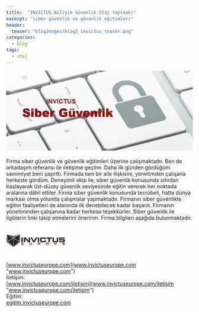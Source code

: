 ```yaml
---
title:  "INVICTUS Bilişim Güvenlik Staj Yap(mak)"
excerpt: "siber güvenlik ve güvenlik eğitimleri"
header:
  teaser: "blogimages/blog2_invictus_teaser.png"
categories: 
  - blog
tags:
  - staj
---
```


![invictus](/images/blogimages/blog2_invictus.png "invictus")<br>
<br>
Firma siber güvenlik ve güvenlik eğitimleri üzerine çalışmaktadır. Ben de arkadaşım referansı ile iletişime geçtim. Daha ilk günden gördüğüm samimiyet beni şaşırttı. Firmada tam bir aile ilişkisini, yönetimden çalışana herkeste gördüm. Deneyimli ekip ile, siber güvenlik konusunda sıfırdan başlayarak üst-düzey güvenlik seviyesinde eğitin vererek her noktada aralarına dâhil ettiler. Firma siber güvenlik konusunda tecrübeli, hatta dünya markası olma yolunda çalışmalar yapmaktadır. Firmanın siber güvenlikte eğitim faaliyetleri de alanında  ilk denebilecek kadar başarılı. Firmanın yönetiminden çalışanına kadar herkese teşekkürler. Siber güvenlik ile ilgililerin linki takip etmelerini öneririm.
Firma bilgileri aşağıda bulunmaktadır.<br>
![invictus](/images/blogimages/blog2_invictus_teaser2.png "invictus")<br>
[www.invictuseurope.com](www.invictuseurope.com "www.invictuseurope.com") <br>
İletişim: <br>
[www.invictuseurope.com/iletisim](www.invictuseurope.com/iletisim "www.invictuseurope.com/iletisim") <br>
Eğitim: <br>
[egitim.invictuseurope.com](egitim.invictuseurope.com "egitim.invictuseurope.com")





